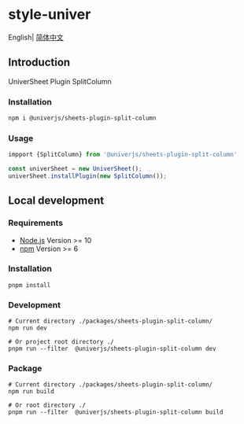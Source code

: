 # style-univer

English| [简体中文](./README-zh.md)

## Introduction

UniverSheet Plugin SplitColumn

### Installation

```bash
npm i @univerjs/sheets-plugin-split-column
```

### Usage

```js
impport {SplitColumn} from '@univerjs/sheets-plugin-split-column'

const univerSheet = new UniverSheet();
univerSheet.installPlugin(new SplitColumn());
```

## Local development

### Requirements

-   [Node.js](https://nodejs.org/en/) Version >= 10
-   [npm](https://www.npmjs.com/) Version >= 6

### Installation

```
pnpm install
```

### Development

```
# Current directory ./packages/sheets-plugin-split-column/
npm run dev

# Or project root directory ./
pnpm run --filter  @univerjs/sheets-plugin-split-column dev
```

### Package

```
# Current directory ./packages/sheets-plugin-split-column/
npm run build

# Or root directory ./
pnpm run --filter  @univerjs/sheets-plugin-split-column build
```
